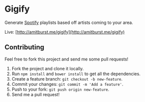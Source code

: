 # Gigify
Generate [Spotify](http://spotify.com) playlists based off artists coming to your area.  

Live: [http://amitburst.me/gigify](http://amitburst.me/gigify)


## Contributing
Feel free to fork this project and send me some pull requests!
1. Fork the project and clone it locally.
2. Run `npm install` and `bower install` to get all the dependencies.
2. Create a feature branch: `git checkout -b new-feature`.
3. Commit your changes: `git commit -m 'Add a feature'`.
4. Push to your fork: `git push origin new-feature`.
5. Send me a pull request!
